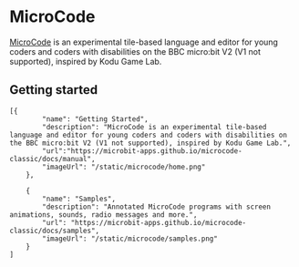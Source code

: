 # MicroCode

[MicroCode](https://microbit-apps.github.io/microcode-classic/docs/manual) is an experimental tile-based language and editor for young coders and coders with disabilities on the BBC micro:bit V2 (V1 not supported), inspired by Kodu Game Lab.

## Getting started

```codecard
[{
        "name": "Getting Started",
        "description": "MicroCode is an experimental tile-based language and editor for young coders and coders with disabilities on the BBC micro:bit V2 (V1 not supported), inspired by Kodu Game Lab.",
        "url":"https://microbit-apps.github.io/microcode-classic/docs/manual",
        "imageUrl": "/static/microcode/home.png"
    },

    {
        "name": "Samples",
        "description": "Annotated MicroCode programs with screen animations, sounds, radio messages and more.",
        "url": "https://microbit-apps.github.io/microcode-classic/docs/samples",
        "imageUrl": "/static/microcode/samples.png"
    }
]
```
